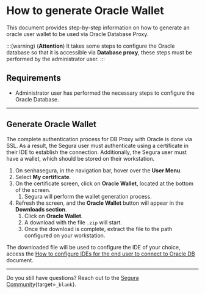 # How to generate Oracle Wallet

This document provides step-by-step information on how to generate an oracle user wallet to be used via Oracle Database Proxy.

:::(warning) (**Attention**)
It takes some steps to configure the Oracle database so that it is accessible via **Database proxy**, these steps must be performed by the administrator user.
:::

## Requirements

* Administrator user has performed the necessary steps to configure the Oracle Database.

---
## Generate Oracle Wallet  
The complete authentication process for DB Proxy with Oracle is done via SSL. As a result, the Segura user must authenticate using a certificate in their IDE to establish the connection. Additionally, the Segura user must have a wallet, which should be stored on their workstation.

1. On senhasegura, in the navigation bar, hover over the **User Menu**.  
2. Select **My certificate**.  
3. On the certificate screen, click on **Oracle Wallet**, located at the bottom of the screen.  
   1. Segura will perform the wallet generation process.  
4. Refresh the screen, and the **Oracle Wallet** button will appear in the **Downloads section**.  
   1. Click on **Oracle Wallet**.  
   2. A download with the file `.zip` will start.  
   3. Once the download is complete, extract the file to the path configured on your workstation.

The downloaded file will be used to configure the IDE of your choice, access the [How to configure IDEs for the end user to connect to Oracle DB](/v4/docs/pam-session-how-to-configure-ides-for-the-end-user-to-connect-to-oracle-db) document.

---
Do you still have questions? Reach out to the [Segura Community](https://community.Segura.io/){target=`_blank`}.